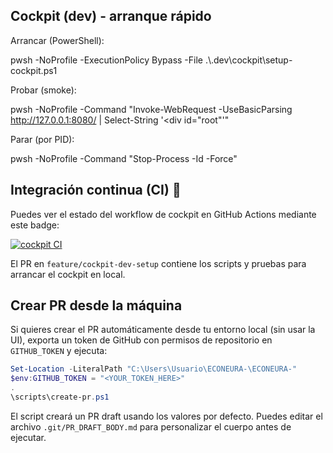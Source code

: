 Cockpit (dev) - arranque rápido
-------------------------------

Arrancar (PowerShell):

pwsh -NoProfile -ExecutionPolicy Bypass -File .\\.dev\\cockpit\\setup-cockpit.ps1

Probar (smoke):

pwsh -NoProfile -Command "Invoke-WebRequest -UseBasicParsing http://127.0.0.1:8080/ | Select-String '<div id=\"root\"'"

Parar (por PID):

pwsh -NoProfile -Command "Stop-Process -Id <PID> -Force"


## Integración continua (CI) 🚀

Puedes ver el estado del workflow de cockpit en GitHub Actions mediante este badge:

[![cockpit CI](https://github.com/ECONEURA/ECONEURA-/actions/workflows/cockpit-ci.yml/badge.svg)](https://github.com/ECONEURA/ECONEURA-/actions/workflows/cockpit-ci.yml)

El PR en `feature/cockpit-dev-setup` contiene los scripts y pruebas para arrancar el cockpit en local.

Crear PR desde la máquina
------------------------

Si quieres crear el PR automáticamente desde tu entorno local (sin usar la UI), exporta un token de GitHub con
permisos de repositorio en `GITHUB_TOKEN` y ejecuta:

```powershell
Set-Location -LiteralPath "C:\Users\Usuario\ECONEURA-\ECONEURA-"
$env:GITHUB_TOKEN = "<YOUR_TOKEN_HERE>"
.
\scripts\create-pr.ps1
```

El script creará un PR draft usando los valores por defecto. Puedes editar el archivo `.git/PR_DRAFT_BODY.md` para
personalizar el cuerpo antes de ejecutar.

